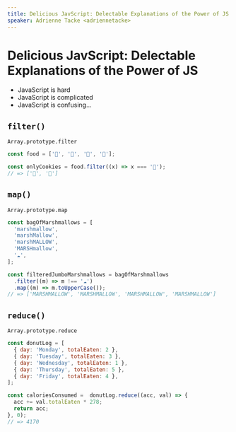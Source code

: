 ```yaml
---
title: Delicious JavScript: Delectable Explanations of the Power of JS
speaker: Adrienne Tacke <adriennetacke>
---
```


# Delicious JavScript: Delectable Explanations of the Power of JS

- JavaScript is hard
- JavaScript is complicated
- JavaScript is confusing...

## `filter()`

`Array.prototype.filter`

```js
const food = ['🍩', '🍪', '🍪', '🍣'];

const onlyCookies = food.filter((x) => x === '🍪');
// => ['🍪', '🍪']
```

## `map()`

`Array.prototype.map`

```js
const bagOfMarshmallows = [
  'marshmallow',
  'marshMallow',
  'marshMALLOW',
  'MARSHmallow',
  '☁️',
];

const filteredJumboMarshmallows = bagOfMarshmallows
  .filter((m) => m !== '☁️')
  .map((m) => m.toUpperCase());
// => ['MARSHMALLOW', 'MARSHMALLOW', 'MARSHMALLOW', 'MARSHMALLOW']
```

## `reduce()`

`Array.prototype.reduce`

```js
const donutLog = [
  { day: 'Monday', totalEaten: 2 },
  { day: 'Tuesday', totalEaten: 3 },
  { day: 'Wednesday', totalEaten: 1 },
  { day: 'Thursday', totalEaten: 5 },
  { day: 'Friday', totalEaten: 4 },
];

const caloriesConsumed =  donutLog.reduce((acc, val) => {
  acc += val.totalEaten * 278;
  return acc;
}, 0);
// => 4170
```

